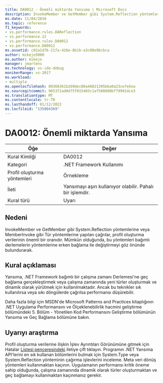 ```yaml
---
title: DA0012 - Önemli miktarda Yansıma | Microsoft Docs
description: InvokeMember ve GetMember gibi System.Reflection yöntemlerine veya MemberInvoke gibi Tür yöntemlerine yapılan çağrılar, profil oluşturma verilerinin önemli bir oranıdır.
ms.date: 11/04/2016
ms.topic: reference
f1_keywords:
- vs.performance.rules.DAReflection
- vs.performance.12
- vs.performance.rules.DA0012
- vs.performance.DA0012
ms.assetid: c92a1d76-21fa-426e-8b1b-a3c08e9bcbca
author: mikejo5000
ms.author: mikejo
manager: jmartens
ms.technology: vs-ide-debug
monikerRange: vs-2017
ms.workload:
- multiple
ms.openlocfilehash: 89368361b269dec80a46821395b6a0a23ce7e5ea
ms.sourcegitcommit: 965372ad0d75f015403c1af508080bf799914ce3
ms.translationtype: MT
ms.contentlocale: tr-TR
ms.lasthandoff: 01/12/2022
ms.locfileid: "135804369"
---
```

# <a name="da0012-significant-amount-of-reflection"></a>DA0012: Önemli miktarda Yansıma

|Öğe|Değer|
|-|-|
|Kural Kimliği|DA0012|
|Kategori|.NET Framework Kullanımı|
|Profil oluşturma yöntemleri|Örnekleme|
|İleti|Yansımayı aşırı kullanıyor olabilir. Pahalı bir işlemdir.|
|Kural türü|Uyarı|

## <a name="cause"></a>Nedeni
 InvokeMember ve GetMember gibi System.Reflection yöntemlerine veya MemberInvoke gibi Tür yöntemlerine yapılan çağrılar, profil oluşturma verilerinin önemli bir oranıdır. Mümkün olduğunda, bu yöntemleri bağımlı derlemelerin yöntemlerine erken bağlama ile değiştirmeyi göz önünde bulundurarak.

## <a name="rule-description"></a>Kural açıklaması
 Yansıma, .NET Framework bağımlı bir çalışma zamanı Derlemesi'ne geç bağlama gerçekleştirmek veya çalışma zamanında yeni türler oluşturmak ve dinamik olarak yürütmek için kullanılmaktadır. Ancak bu teknikler sık kullanılırsa veya sıkı döngülerde çağrılsa performansı düşürebilir.

 Daha fazla bilgi [](/previous-versions/msp-n-p/ff647790(v=pandp.10)#reflection-and-late-binding) için MSDN'de Microsoft Patterns and Practices kitaplığının .NET Uygulama Performansını ve Ölçeklenebilirlik hacmini geliştirme bölümündeki 5. Bölüm - Yönetilen Kod Performansını Geliştirme bölümünün Yansıma ve Geç Bağlama bölümüne bakın.

## <a name="how-to-investigate-a-warning"></a>Uyarıyı araştırma
 Profil oluşturma verilerine ilişkin İşlev Ayrıntıları Görünümüne gitmek için Hatalar [Listesi penceresindeki](../profiling/function-details-view.md) iletiye çift tıklayın. Programın .NET Yansıma API'lerini en sık kullanan bölümlerini bulmak için System.Type veya System.Reflection yönteminin çağırma işlevlerini inceleme. Meta veri dönüş yöntemleri kullanmaktan kaçının. Uygulamanın performansı kritik öneme sahip olduğunda, çalışma zamanında dinamik olarak türler oluşturmaktan ve geç bağlamayı kullanmaktan kaçınmanız gerekir.
